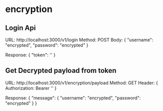 # encryption

## **Login Api**
URL: http://localhost:3000/v1/login
Method: POST
Body:
{
  "username": "encrypted",
  "password": "encrypted"
}

Response:
{
    "token": '<encrypted-token>'
}

## Get Decrypted payload from token
URL: http://localhost:3000/v1/encryption/payload
Method: GET
Header:
{
  Authorization: Bearer '<encrypted-token>'
}

Response:
{
    "message": {
        "username": "encrypted",
        "password": "encrypted"
    }
}


